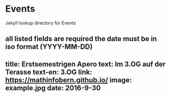 # Events
Jekyll lookup directory for Events

all listed fields are required
the date must be in iso format (YYYY-MM-DD)
---
title: Erstsemestrigen Apero
text: Im 3.OG auf der Terasse
text-en: 3.OG
link: https://mathinfobern.github.io/
image: example.jpg
date: 2016-9-30
---

